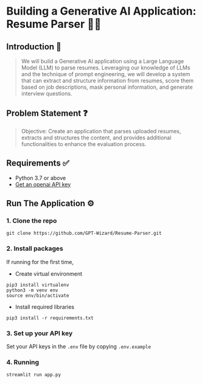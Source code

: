 # Building a Generative AI Application: Resume Parser 📝🤖

## Introduction 🌟
> We will build a Generative AI application using a Large Language Model (LLM) to parse resumes. Leveraging our knowledge of LLMs and the technique of prompt engineering, we will develop a system that can extract and structure information from resumes, score them based on job descriptions, mask personal information, and generate interview questions.

## Problem Statement ❓
> Objective: Create an application that parses uploaded resumes, extracts and structures the content, and provides additional functionalities to enhance the evaluation process.

## Requirements ✅
- Python 3.7 or above
- [Get an openai API key](https://platform.openai.com/account/api-keys)

## Run The Application ⚙️

### 1. Clone the repo
```
git clone https://github.com/GPT-Wizard/Resume-Parser.git
```

### 2. Install packages
If running for the first time,

- Create virtual environment
```
pip3 install virtualenv
python3 -m venv env
source env/bin/activate
```

- Install required libraries
```
pip3 install -r requirements.txt
```


### 3. Set up your API key
Set your API keys in the `.env` file by copying `.env.example`

### 4. Running
```
streamlit run app.py 
```
